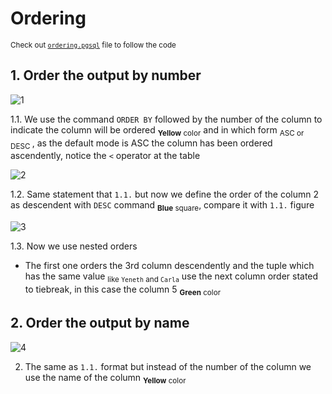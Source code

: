 # Ordering 

<sub> Check out [`ordering.pgsql`](ordering.pgsql) file to follow the code </sub>

## 1. Order the output by number
![1](https://github.com/RogerCL24/pgSQL/assets/90930371/54a21039-e844-4cde-9d01-977b6ae53b99)

1.1. We use the command `ORDER BY` followed by the number of the column to indicate the column will be ordered <sub>**Yellow** color</sub> and in which form <sub> ASC or DESC </sub>, as the default mode is ASC the column has been ordered ascendently, notice the `<` operator at the table 

![2](https://github.com/RogerCL24/pgSQL/assets/90930371/a6aa4d8b-408a-4f95-abf8-d5e9b4c1b934)

1.2. Same statement that `1.1.` but now we define the order of the column 2 as descendent with `DESC` command <sub>**Blue** square</sub>, compare it with `1.1.` figure

![3](https://github.com/RogerCL24/pgSQL/assets/90930371/b7c83164-492c-4cf2-8b94-75e6e15b373e)

1.3. Now we use nested orders
- The first one orders the 3rd column descendently and the tuple which has the same value <sub>like `Yeneth` and `Carla`</sub> use the next column order stated to tiebreak, in this case the column 5 <sub>**Green** color</sub>

## 2. Order the output by name 
![4](https://github.com/RogerCL24/pgSQL/assets/90930371/3fc46c4c-8807-4b6d-99e5-fb95e11e343d)

2. The same as `1.1.` format but instead of the number of the column we use the name of the column <sub> **Yellow** color </sub>

